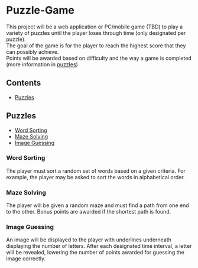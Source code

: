 # Puzzle-Game
This project will be a web application or PC/mobile game (TBD) to play a variety of puzzles until the player loses through time (only designated per puzzle). 
<br>
The goal of the game is for the player to reach the highest score that they can possibly achieve.
<br>
Points will be awarded based on difficulty and the way a game is completed (more information in [puzzles](#puzzles))

## Contents
* [Puzzles](#puzzles)

## Puzzles
* [Word Sorting](#word-sorting)
* [Maze Solving](#maze-solving)
* [Image Guessing](#image-guessing)

### Word Sorting
The player must sort a random set of words based on a given criteria. For example, the player may be asked to sort the words in alphabetical order.
### Maze Solving
The player will be given a random maze and must find a path from one end to the other. Bonus points are awarded if the shortest path is found.
### Image Guessing
An image will be displayed to the player with underlines underneath displaying the number of letters. After each designated time interval, a letter will be revealed, lowering the number of points awarded for guessing the image correctly.
